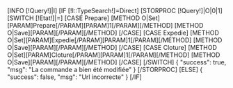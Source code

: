 [INFO [!Query!]|I]
[IF [!I::TypeSearch!]=Direct]
        [STORPROC [!Query!]|O|0|1]
            [SWITCH [!Etat!]|=]
                [CASE Prepare]
                    [METHOD O|Set][PARAM]Prepare[/PARAM][PARAM]1[/PARAM][/METHOD]
                    [METHOD O|Save][PARAM][/PARAM][/METHOD]
                [/CASE]
                [CASE Expedie]
                    [METHOD O|Set][PARAM]Expedie[/PARAM][PARAM]1[/PARAM][/METHOD]
                    [METHOD O|Save][PARAM][/PARAM][/METHOD]
                [/CASE]
                [CASE Cloture]
                    [METHOD O|Set][PARAM]Cloture[/PARAM][PARAM]1[/PARAM][/METHOD]
                    [METHOD O|Save][PARAM][/PARAM][/METHOD]
                [/CASE]
            [/SWITCH]
        {
        "success": true,
        "msg": "La commande a bien été modifiée"
        }
        [/STORPROC]
[ELSE]
{
        "success": false,
        "msg": "Url incorrecte"
}
[/IF]